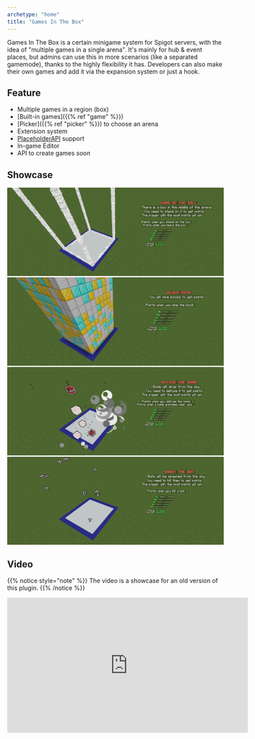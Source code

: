 ```yaml
---
archetype: "home"
title: "Games In The Box"
---
```


Games In The Box is a certain minigame system for Spigot servers, with the idea of "multiple games in a single arena". It's mainly for hub & event places, but admins can use this in more scenarios (like a separated gamemode), thanks to the highly flexibility it has. Developers can also make their own games and add it via the expansion system or just a hook.

## Feature

* Multiple games in a region (box)
* [Built-in games]({{% ref "game" %}})
* [Picker]({{% ref "picker" %}}) to choose an arena
* Extension system
* [PlaceholderAPI](https://www.spigotmc.org/resources/placeholderapi.6245/) support
* In-game Editor
* API to create games _soon_

## Showcase

![King Of The Hill](showcase-koth.png)
![Block Rush](showcase-rush.png)
![Defuse the Bomb](showcase-dtb.png)
![Shoot the Bat](showcase-stb.png)

## Video

{{% notice style="note" %}}
The video is a showcase for an old version of this plugin.
{{% /notice %}}

<iframe width="560" height="315" src="https://www.youtube.com/embed/YNpN9GMg_k4" title="YouTube video player" frameborder="0" allow="accelerometer; autoplay; clipboard-write; encrypted-media; gyroscope; picture-in-picture; web-share" allowfullscreen></iframe>
